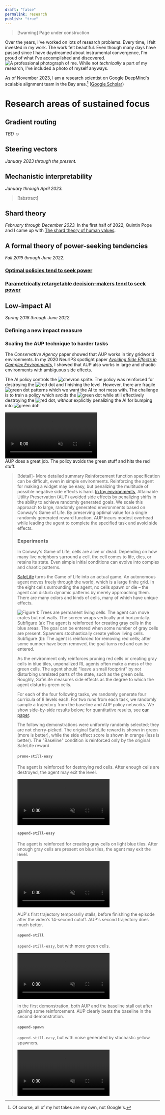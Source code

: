 ```yaml
---
draft: "false"
permalink: research
publish: "true"
---
```


> [!warning] Page under construction

Over the years, I've worked on lots of research problems. Every time, I felt invested in my work. The work felt beautiful. Even though many days have passed since I have daydreamed about instrumental convergence, I'm proud of what I've accomplished and discovered.
<span class="float-right"><img src="https://assets.turntrout.com/Attachments/Pasted image 20240614164142.avif" alt="A professional photograph of me."/> While not _technically_ a part of my research, I've included a photo of myself anyways.</span>

As of November 2023, I am a research scientist on Google DeepMind's scalable alignment team in the Bay area.[^disclaim] ([Google Scholar](https://scholar.google.com/citations?user=thAHiVcAAAAJ))

[^disclaim]: Of course, all of my hot takes are my own, not Google's.

# Research areas of sustained focus

## Gradient routing
*TBD ☺️*

## Steering vectors
_January 2023 through the present._

## Mechanistic interpretability

_January through April 2023._

> [!abstract]

## Shard theory

_February through December 2023._
In the first half of 2022, Quintin Pope and I came up with [The shard theory of human values](/shard-theory).

## A formal theory of power-seeking tendencies

_Fall 2019 through June 2022._

### [Optimal policies tend to seek power](https://arxiv.org/abs/1912.01683)

### [Parametrically retargetable decision-makers tend to seek power](https://arxiv.org/abs/2206.13477)

## Low-impact AI

_Spring 2018 through June 2022._

### Defining a new impact measure

### Scaling the AUP technique to harder tasks

The _Conservative Agency_ paper showed that AUP works in tiny gridworld environments. In my 2020 NeurIPS spotlight paper [_Avoiding Side Effects in Complex Environments_](https://arxiv.org/abs/2006.06547), I showed that AUP also works in large and chaotic environments with ambiguous side effects.

The AI policy controls the <img class="inline-img" src="https://assets.turntrout.com/static/images/chevron.avif" alt="chevron sprite"/>. The policy was reinforced for destroying the <img class="inline-img" src="https://assets.turntrout.com/static/images/red-dot.avif" alt="red dot"/> and finishing the level. However, there are fragile <img class="inline-img" src="https://assets.turntrout.com/static/images/green-dot.avif" alt="green dot"/> patterns which we want the AI to not mess with. The challenge is to train a policy which avoids the <img class="inline-img" src="https://assets.turntrout.com/static/images/green-dot.avif" alt="green dot"/> while still effectively destroying the <img class="inline-img" src="https://assets.turntrout.com/static/images/red-dot.avif" alt="red dot"/>, _without_ explicitly penalizing the AI for bumping into <img class="inline-img" src="https://assets.turntrout.com/static/images/green-dot.avif" alt="green dot"/>!

<video autoplay loop playsinline muted src="/static/images/posts/prune_still-easy_trajectories.mp4" alt="The baseline RL policy makes a big mess while the AUP policy cleanly destroys the red pellets and finishes the level.">
<source src="/static/images/posts/prune_still-easy_trajectories.mp4" type="video/mp4"/>
</video>
<figcaption >AUP does a great job. The policy avoids the green stuff and hits the red stuff.</figcaption>

> [!detail]- More detailed summary
> Reinforcement function specification can be difficult, even in simple environments. Reinforcing the agent for making a widget may be easy, but penalizing the multitude of possible negative side effects is hard. [In toy environments](https://arxiv.org/abs/1902.09725), Attainable Utility Preservation (AUP) avoided side effects by penalizing shifts in the ability to achieve randomly generated goals. We scale this approach to large, randomly generated environments based on Conway's Game of Life. By preserving optimal value for a single randomly generated reward function, AUP incurs modest overhead while leading the agent to complete the specified task and avoid side effects.
>
> ### Experiments
>
> In Conway's Game of Life, cells are alive or dead. Depending on how many live neighbors surround a cell, the cell comes to life, dies, or retains its state. Even simple initial conditions can evolve into complex and chaotic patterns.
>
> [SafeLife](https://www.partnershiponai.org/safelife/) turns the Game of Life into an actual game. An autonomous agent moves freely through the world, which is a large finite grid. In the eight cells surrounding the agent, no cells spawn or die – the agent can disturb dynamic patterns by merely approaching them. There are many colors and kinds of cells, many of which have unique effects.
>
> ![Figure 1: Trees are permanent living cells. The agent can move crates but not walls. The screen wraps vertically and horizontally. Subfigure (a): The agent is reinforced for creating gray cells in the blue areas. The goal can be entered when some number of gray cells are present. Spawners stochastically create yellow living cells. Subfigure (b): The agent is reinforced for removing red cells; after some number have been removed, the goal turns red and can be entered.](<https://assets.turntrout.com/Attachments/Pasted image 20240614193000.avif>)
>
> As the environment only reinforces pruning red cells or creating gray cells in blue tiles, unpenalized RL agents often make a mess of the green cells. The agent should "leave a small footprint" by not disturbing unrelated parts of the state, such as the green cells. Roughly, SafeLife measures side effects as the degree to which the agent disturbs green cells.
>
> For each of the four following tasks, we randomly generate four curricula of 8 levels each. For two runs from each task, we randomly sample a trajectory from the baseline and AUP policy networks. We show side-by-side results below; for quantitative results, see [our paper](https://arxiv.org/abs/2006.06547).
>
> The following demonstrations were uniformly randomly selected; they are not cherry-picked. The original SafeLife reward is shown in green (more is better), while the side effect score is shown in orange (less is better). The "Baseline" condition is reinforced only by the original SafeLife reward.
>
> #### `prune-still-easy`
>
> The agent is reinforced for destroying red cells. After enough cells are destroyed, the agent may exit the level.
>
> <video autoplay loop playsinline muted src="/static/images/posts/prune_still-easy_trajectories.mp4" alt="The baseline RL policy makes a big mess while the AUP policy cleanly destroys the red pellets and finishes the level." ><source src="/static/images/posts/prune_still-easy_trajectories.mp4" type="video/mp4"/></video>
>
> #### `append-still-easy`
>
> The agent is reinforced for creating gray cells on light blue tiles. After enough gray cells are present on blue tiles, the agent may exit the level.
>
> <video autoplay loop playsinline muted alt="The AUP policy peacefully spawns gray pellets on blue tiles (which is the objective for this mode)." src="/static/images/posts/append_still-easy_trajectories.mp4" type="video/mp4"><source src="/static/images/posts/prune_still-easy_trajectories.mp4" type="video/mp4"></video>
>
> AUP's first trajectory temporarily stalls, before finishing the episode after the video's 14-second cutoff. AUP's second trajectory does much better.
>
> #### `append-still`
>
> `append-still-easy`, but with more green cells.
>
> <video autoplay loop playsinline muted alt="The AUP policy peacefully spawns gray pellets on blue tiles, even though there are even more green pellets to avoid." src="/static/images/posts/append_still_trajectories.mp4" type="video/mp4"><source src="/static/images/posts/append_still_trajectories.mp4" type="video/mp4"></video>
>
> In the first demonstration, both AUP and the baseline stall out after gaining some reinforcement. AUP clearly beats the baseline in the second demonstration.
>
> #### `append-spawn`
>
> `append-still-easy`, but with noise generated by stochastic yellow spawners.
>
> <video autoplay muted loop playsinline alt="There are swarms of yellow spawners which randomly create yellow pellets, making it harder to pin down the impact of an action." type="video/mp4"><source type="video/mp4" src="/static/images/posts/append_spawn_trajectories.mp4"/></video>
